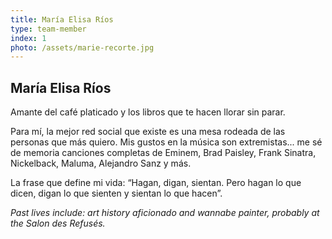```yaml
---
title: María Elisa Ríos
type: team-member
index: 1
photo: /assets/marie-recorte.jpg
---
```

## María Elisa Ríos

Amante del café platicado y los libros que te hacen llorar sin parar.

Para mí, la mejor red social que existe es una mesa rodeada de las personas que más quiero. Mis gustos en la música son extremistas... me sé de memoria canciones completas de Eminem, Brad Paisley, Frank Sinatra, Nickelback, Maluma, Alejandro Sanz y más.

La frase que define mi vida: “Hagan, digan, sientan. Pero hagan lo que dicen, digan lo que sienten y sientan lo que hacen”.

_Past lives include: art history aficionado and wannabe painter, probably at the Salon des Refusés._
